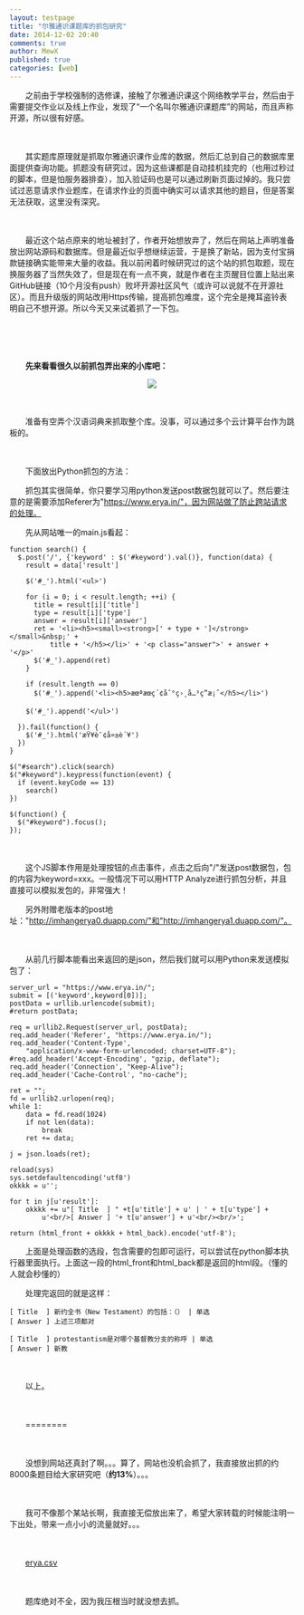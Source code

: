 ```yaml
---
layout: testpage
title: "尔雅通识课题库的抓包研究"
date: 2014-12-02 20:40
comments: true
author: MewX
published: true
categories: [web]
---
```


　　之前由于学校强制的选修课，接触了尔雅通识课这个网络教学平台，然后由于需要提交作业以及线上作业，发现了“一个名叫尔雅通识课题库”的网站，而且声称开源，所以很有好感。  

　　  

　　其实题库原理就是抓取尔雅通识课作业库的数据，然后汇总到自己的数据库里面提供查询功能。抓题没有研究过，因为这些课都是自动挂机挂完的（也用过秒过的脚本，但是怕服务器排查），加入验证码也是可以通过刷新页面过掉的。我只尝试过恶意请求作业题库，在请求作业的页面中确实可以请求其他的题目，但是答案无法获取，这里没有深究。  

　　  

　　最近这个站点原来的地址被封了，作者开始想放弃了，然后在网站上声明准备放出网站源码和数据库。但是最近似乎想继续运营，于是换了新站，因为支付宝捐款链接确实能带来大量的收益。我以前闲着时候研究过的这个站的抓包取题，现在换服务器了当然失效了，但是现在有一点不爽，就是作者在主页醒目位置上贴出来GitHub链接（10个月没有push）败坏开源社区风气（或许可以说就不在开源社区）。而且升级版的网站改用Https传输，提高抓包难度，这个完全是掩耳盗铃表明自己不想开源。所以今天又来试着抓了一下包。  

　　  

　　  

　　**先来看看很久以前抓包弄出来的小库吧：**  
<center><a href="{{ site.baseurl }}imgs/201412/01-erya-db-old.png" target="_blank"><img src="{{ site.baseurl }}imgs/201412/01-erya-db-old.png" style="max-width:100%; height:auto;"/></a></center>  

　　  

　　准备有空弄个汉语词典来抓取整个库。没事，可以通过多个云计算平台作为跳板的。  

　　  

　　下面放出Python抓包的方法：  

　　抓包其实很简单，你只要学习用python发送post数据包就可以了。然后要注意的是需要添加Referer为"https://www.erya.in/"，因为网站做了防止跨站请求的处理。  

　　先从网站唯一的main.js看起：  

<?prettify lang=js?>
    function search() {
      $.post('/', {'keyword' : $('#keyword').val()}, function(data) {
        result = data['result']
    
        $('#_').html('<ul>')
    
        for (i = 0; i < result.length; ++i) {
          title = result[i]['title']
          type = result[i]['type']
          answer = result[i]['answer']
          ret = '<li><h5><small><strong>[' + type + ']</strong></small>&nbsp;' +
              title + '</h5></li>' + '<p class="answer">' + answer + '</p>'
          $('#_').append(ret)
        }
    
        if (result.length == 0)
          $('#_').append('<li><h5>æœªæœç´¢åˆ°ç›¸å…³ç­”æ¡ˆ</h5></li>')
    
        $('#_').append('</ul>')
    
      }).fail(function() {
        $('#_').html('æŸ¥è¯¢å¤±è´¥')
      })
    }
    
    $("#search").click(search)
    $("#keyword").keypress(function(event) {
      if (event.keyCode == 13)
        search()
    })
    
    $(function() {
      $("#keyword").focus();
    });

　　  

　　这个JS脚本作用是处理按钮的点击事件，点击之后向"/"发送post数据包，包的内容为keyword=xxx。一般情况下可以用HTTP Analyze进行抓包分析，并且直接可以模拟发包的，非常强大！  

　　另外附赠老版本的post地址："http://imhangerya0.duapp.com/"和"http://imhangerya1.duapp.com/"。  

　　  

　　从前几行脚本能看出来返回的是json，然后我们就可以用Python来发送模拟包了：  

<?prettify lang=python?>
    server_url = "https://www.erya.in/";
    submit = [('keyword',keyword[0])];
    postData = urllib.urlencode(submit);
    #return postData;
    
    req = urllib2.Request(server_url, postData);
    req.add_header('Referer', "https://www.erya.in/");
    req.add_header('Content-Type',
        "application/x-www-form-urlencoded; charset=UTF-8");
    #req.add_header('Accept-Encoding', "gzip, deflate");
    req.add_header('Connection', "Keep-Alive");
    req.add_header('Cache-Control', "no-cache");
    
    ret = "";
    fd = urllib2.urlopen(req);
    while 1:
    	data = fd.read(1024)
    	if not len(data):
    		break
    	ret += data;
    
    j = json.loads(ret);
    
    reload(sys)
    sys.setdefaultencoding('utf8')
    okkkk = u'';
    
    for t in j[u'result']:
        okkkk += u"[ Title  ] " +t[u'title'] + u' | ' + t[u'type'] +
            u'<br/>[ Answer ] '+ t[u'answer'] + u'<br/><br/>';
    
    return (html_front + okkkk + html_back).encode('utf-8');

　　上面是处理函数的选段，包含需要的包即可运行，可以尝试在python脚本执行器里面执行。上面这一段的html_front和html_back都是返回的html段。（懂的人就会秒懂的）  

　　处理完返回的就是这样：  

<?prettify lang=html?>
    [ Title  ] 新约全书（New Testament）的包括：（） | 单选
    [ Answer ] 上述三项都对
    
    [ Title  ] protestantism是对哪个基督教分支的称呼 | 单选
    [ Answer ] 新教

　　  

　　以上。  

　　  

　　========  

　　  

　　没想到网站还真封了啊。。。算了，网站也没机会抓了，我直接放出抓的约8000条题目给大家研究吧（**约13%**）。。。  

　　  

　　我可不像那个某站长啊，我直接无偿放出来了，希望大家转载的时候能注明一下出处，带来一点小小的流量就好。。。

　　  

　　<a href="{{ site.baseurl }}downloads/erya.csv" target="_blank">erya.csv</a>  

　　  

　　题库绝对不全，因为我压根当时就没想去抓。  
